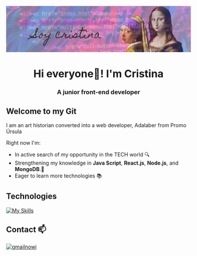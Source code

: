 <img src="./images/banner1.png" alt="gif" width="900" />

<h1 align="center">Hi everyone💜! I'm Cristina</h1>
<h3 align="center">A junior front-end developer</h3>

## Welcome to my Git 

I am an art historian converted into a web developer, Adalaber from Promo Úrsula

Right now I'm:

- In active search of my opportunity in the TECH world 🔍
- Strengthening my knowledge in **Java Script**, **React.js**, **Node.js**, and **MongoDB**.🌱
- Eager to learn more technologies 📚

## Technologies

[![My Skills](https://skillicons.dev/icons?i=js,html,css,sass,react,mysql,nodejs,mongodb,git,postman,gulp,figma)](https://skillicons.dev)


## Contact 📫
[![gmailnowi](https://img.shields.io/badge/Gmail-%23EA4335?logo=gmail&logoColor=white)](mailto:rodriguezgar.cris@gmail.com)
